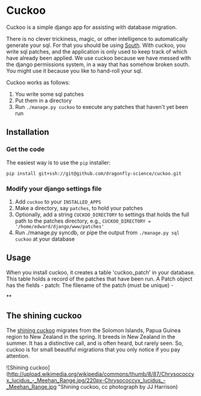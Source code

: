 # Cuckoo

Cuckoo is a simple django app for assisting with database migration.


There is no clever trickiness, magic, or other intelligence to automatically
generate your sql. For that you should be using
[South](http://south.aeracode.org). With cuckoo, you write sql patches, and the
application is only used to keep track of which have already been applied.  We
use cuckoo because we have messed with the django permissions system, in a way
that has somehow broken south. You might use it because you like to hand-roll
your sql.

Cuckoo works as follows:
 
 1. You write some sql patches
 2. Put them in a directory
 3. Run `./manage.py cuckoo` to execute any patches that haven't yet been run

## Installation

### Get the code

The easiest way is to use the `pip` installer:

    pip install git+ssh://git@github.com/dragonfly-science/cuckoo.git


### Modify your django settings file
 1. Add `cuckoo` to your `INSTALLED_APPS`
 2. Make a directory, say `patches`, to hold your patches
 3. Optionally, add a string `CUCKOO_DIRECTORY` to settings that holds the full path to the patches 
        directory, e.g., `CUCKOO_DIRECTORY = '/home/edward/django/www/patches'`
 4. Run ./manage.py syncdb, or pipe the output from `./manage.py sql cuckoo` at your database 

## Usage
    
When you install cuckoo, it creates a table 'cuckoo_patch' in your database. This table
holds a record of the patches that have been run. A Patch object has the fields
    - patch: The filename of the patch (must be unique)
    - 


**


## The shining cuckoo

The [shining cuckoo](http://en.wikipedia.org/wiki/Shining_Bronze_Cuckoo) 
migrates from  the Solomon Islands, Papua Guinea region to New Zealand in the spring. It breeds in New Zealand in the summer. It has a distinctive call, and is often heard, but rarely seen. So, cuckoo is for small beautiful migrations that you only notice if you pay attention.

![Shining cuckoo](http://upload.wikimedia.org/wikipedia/commons/thumb/8/87/Chrysococcyx_lucidus_-_Meehan_Range.jpg/220px-Chrysococcyx_lucidus_-_Meehan_Range.jpg "Shining cuckoo, cc photograph by JJ Harrison)
